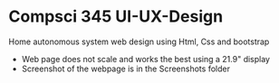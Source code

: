 # Compsci 345 UI-UX-Design 

Home autonomous system web design using Html, Css and bootstrap

- Web page does not scale and works the best using a 21.9" display
- Screenshot of the webpage is in the Screenshots folder
